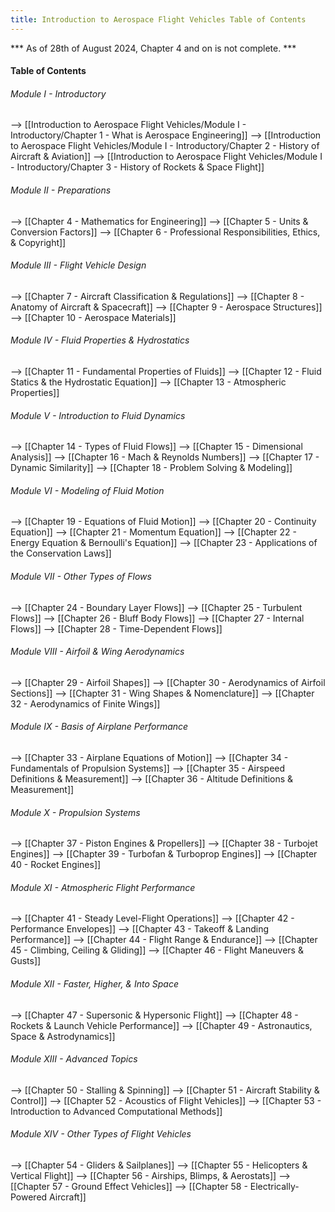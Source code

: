 ```yaml
---
title: Introduction to Aerospace Flight Vehicles Table of Contents
---
```


*** As of 28th of August 2024, Chapter 4 and on is not complete. ***

#### Table of Contents
###### Module I - Introductory
--> [[Introduction to Aerospace Flight Vehicles/Module I - Introductory/Chapter 1 - What is Aerospace Engineering]]
--> [[Introduction to Aerospace Flight Vehicles/Module I - Introductory/Chapter 2 - History of Aircraft & Aviation]]
--> [[Introduction to Aerospace Flight Vehicles/Module I - Introductory/Chapter 3 - History of Rockets & Space Flight]]
###### Module II - Preparations
--> [[Chapter 4 - Mathematics for Engineering]]
--> [[Chapter 5 - Units & Conversion Factors]]
--> [[Chapter 6 - Professional Responsibilities, Ethics, & Copyright]]
###### Module III - Flight Vehicle Design
--> [[Chapter 7 - Aircraft Classification & Regulations]]
--> [[Chapter 8 - Anatomy of Aircraft & Spacecraft]]
--> [[Chapter 9 - Aerospace Structures]]
--> [[Chapter 10 - Aerospace Materials]]
###### Module IV - Fluid Properties & Hydrostatics
--> [[Chapter 11 - Fundamental Properties of Fluids]]
--> [[Chapter 12 - Fluid Statics & the Hydrostatic Equation]]
--> [[Chapter 13 - Atmospheric Properties]]
###### Module V - Introduction to Fluid Dynamics
--> [[Chapter 14 - Types of Fluid Flows]]
--> [[Chapter 15 - Dimensional Analysis]]
--> [[Chapter 16 - Mach & Reynolds Numbers]]
--> [[Chapter 17 - Dynamic Similarity]]
--> [[Chapter 18 - Problem Solving & Modeling]]
###### Module VI - Modeling of Fluid Motion
--> [[Chapter 19 - Equations of Fluid Motion]]
--> [[Chapter 20 - Continuity Equation]]
--> [[Chapter 21 - Momentum Equation]]
--> [[Chapter 22 - Energy Equation & Bernoulli's Equation]]
--> [[Chapter 23 - Applications of the Conservation Laws]]
###### Module VII - Other Types of Flows
--> [[Chapter 24 - Boundary Layer Flows]]
--> [[Chapter 25 - Turbulent Flows]]
--> [[Chapter 26 - Bluff Body Flows]]
--> [[Chapter 27 - Internal Flows]]
--> [[Chapter 28 - Time-Dependent Flows]]
###### Module VIII - Airfoil & Wing Aerodynamics
--> [[Chapter 29 - Airfoil Shapes]]
--> [[Chapter 30 - Aerodynamics of Airfoil Sections]]
--> [[Chapter 31 - Wing Shapes & Nomenclature]]
--> [[Chapter 32 - Aerodynamics of Finite Wings]]
###### Module IX - Basis of Airplane Performance
--> [[Chapter 33 - Airplane Equations of Motion]]
--> [[Chapter 34 - Fundamentals of Propulsion Systems]]
--> [[Chapter 35 - Airspeed Definitions & Measurement]]
--> [[Chapter 36 - Altitude Definitions & Measurement]]
###### Module X - Propulsion Systems
--> [[Chapter 37 - Piston Engines & Propellers]]
--> [[Chapter 38 - Turbojet Engines]]
--> [[Chapter 39 - Turbofan & Turboprop Engines]]
--> [[Chapter 40 - Rocket Engines]]
###### Module XI - Atmospheric Flight Performance
--> [[Chapter 41 - Steady Level-Flight Operations]]
--> [[Chapter 42 - Performance Envelopes]]
--> [[Chapter 43 - Takeoff & Landing Performance]]
--> [[Chapter 44 - Flight Range & Endurance]]
--> [[Chapter 45 - Climbing, Ceiling & Gliding]]
--> [[Chapter 46 - Flight Maneuvers & Gusts]]
###### Module XII - Faster, Higher, & Into Space
--> [[Chapter 47 - Supersonic & Hypersonic Flight]]
--> [[Chapter 48 - Rockets & Launch Vehicle Performance]]
--> [[Chapter 49 - Astronautics, Space & Astrodynamics]]
###### Module XIII - Advanced Topics
--> [[Chapter 50 - Stalling & Spinning]]
--> [[Chapter 51 - Aircraft Stability & Control]]
--> [[Chapter 52 - Acoustics of Flight Vehicles]]
--> [[Chapter 53 - Introduction to Advanced Computational Methods]]
###### Module XIV - Other Types of Flight Vehicles
--> [[Chapter 54 - Gliders & Sailplanes]]
--> [[Chapter 55 - Helicopters & Vertical Flight]]
--> [[Chapter 56 - Airships, Blimps, & Aerostats]]
--> [[Chapter 57 - Ground Effect Vehicles]]
--> [[Chapter 58 - Electrically-Powered Aircraft]]
